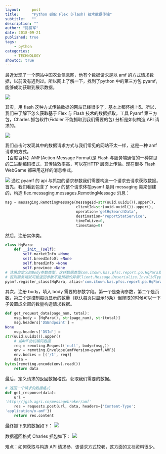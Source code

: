 ```yaml
---
layout:     post
title:      "Python 抓取 Flex (Flash) 技术数据传输"
subtitle:   ""
description: ""
author: "陈谭军"
date: 2018-09-21
published: true
tags:
    - python
categories:
    - TECHNOLOGY
showtoc: true
---
```


最近发现了一个网站中国农业信息网，他有个数据请求是以 amf 的方式请求数据，以前没有遇到过。所以网上了解一下，找到了python 中的第三方包 pyamf，能够成功获取到展示数据。

![](/images/2018-09-21-python-flex-flash/1.jpeg)

其实，用 flash 这种方式传输数据的网站已经很少了，基本上都怀抱 H5。所以，我们来了解下怎么获取基于 Flex 与 Flash 技术的数据抓取。工具 Pyamf 第三方包，Charles 抓包软件(Fiddler 不能抓取到我们需要的包) 分析是如何构造 API 请求的。 

![](/images/2018-09-21-python-flex-flash/2.jpeg)

我们点击时发现其中的数据请求方式与我们常见的网站不太一样，这是一种 amf 请求的方式。  
【百度百科】AMF(Action Message Format)是 Flash 与服务端通信的一种常见的二进制编码模式，其传输效率高，可以在HTTP 层面上传输。现在很多 Flash WebGame 都采用这样的消息格式。

![](/images/2018-09-21-python-flex-flash/3.jpeg)
通过 pyamf 的 api 与抓包的请求参数我们需要构造一个请求去请求获取数据。首先，我们看到包含了 body 的整个请求体在pyamf 是用 messaging 类来创建的，构造 flex.messaging.messages.RemotingMessage 消息：
```python
msg = messaging.RemotingMessage(messageId=str(uuid.uuid1()).upper(),
                                clientId=str(uuid.uuid1()).upper(),
                                operation='getHqSearchData',
                                destination='reportStatService',
                                timeToLive=0,
                                timestamp=0)
```
然后，注册实体类。
```python
class HqPara:
    def __init__(self):
        self.marketInfo =None
        self.breedInfoDl =None
        self.breedInfo =None
        self.province =None
# 注册自定义的Body参数类型，这样数据类型com.itown.kas.pfsc.report.po.HqPara就会在后面被一并发给服务端
# 否则服务端就可能返回参数不是预期的异常Client.Message.Deserialize.InvalidType
pyamf.register_class(HqPara, alias='com.itown.kas.pfsc.report.po.HqPara')
```
其次，注册 body，填入 body 需要的参数字段。第一个是查询参数，第二个是页数，第三个是控制每页显示的数量（默认每页只显示15条）但爬取的时候可以一下子设置成全部的数量构造请求数据。
```python
def get_request_data(page_num, total):
    msg.body = [HqPara(), str(page_num), str(total)]
    msg.headers['DSEndpoint'] =
None
    msg.headers['DSId'] =
str(uuid.uuid1()).upper()
    # 按AMF协议编码数据
    req = remoting.Request('null', body=(msg,))
    env = remoting.Envelope(amfVersion=pyamf.AMF3)
    env.bodies = [('/1', req)]
    data =
bytes(remoting.encode(env).read())
    return data
```
最后，定义请求的返回数据格式，获取我们需要的数据。

```python
# 返回一个请求的数据格式
def get_response(data):
    url =
'http://jgsb.agri.cn/messagebroker/amf'
    res = requests.post(url, data, headers={'Content-Type':
'application/x-amf'})
    return res.content
```
最终抓下来的数据如下：
![](/images/2018-09-21-python-flex-flash/5.jpeg)

数据返回格式 Charles 抓包如下：
![](/images/2018-09-21-python-flex-flash/4.jpeg)

难点：如何获取与构造 API 请求参，该请求方式较老，这方面的文档资料很少。
